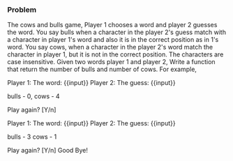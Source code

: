 ### Problem

The cows and bulls game, Player 1 chooses a word and player 2 guesses the word. 
You say bulls when a character in the player 2's guess match with a character in player 1's word and also it is in the correct position as in 1's word. 
You say cows, when a character in the player 2's word match the character in player 1, but it is not in the correct position. 
The characters are case insensitive. 
Given two words player 1 and player 2,
Write a function that return the number of bulls and number of cows. For example,

Player 1: The word: {{input}}
Player 2: The guess: {{input}}

bulls - 0, cows - 4 

Play again? [Y/n]

Player 1: The word: {{input}}
Player 2: The guess: {{input}}

bulls - 3 cows - 1

Play again? [Y/n]
Good Bye!
